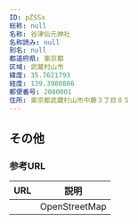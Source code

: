 ```yaml
---
ID: pZSSx
総称: null
名称: 谷津仙元神社
名称読み: null
別名: null
都道府県: 東京都
区域: 武蔵村山市
緯度: 35.7621793
経度: 139.3980886
郵便番号: 2080001
住所: 東京都武蔵村山市中藤３丁目８５
---
```


## その他

### 参考URL

| URL | 説明          |
| --- | ------------- |
|     | OpenStreetMap |

